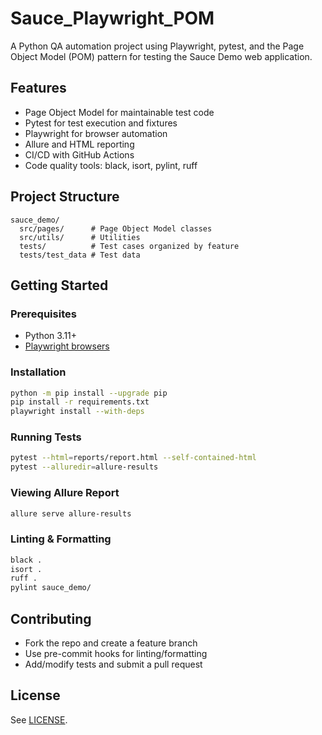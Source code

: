 # Sauce_Playwright_POM

A Python QA automation project using Playwright, pytest, and the Page Object Model (POM) pattern for testing the Sauce Demo web application.

## Features
- Page Object Model for maintainable test code
- Pytest for test execution and fixtures
- Playwright for browser automation
- Allure and HTML reporting
- CI/CD with GitHub Actions
- Code quality tools: black, isort, pylint, ruff

## Project Structure
```
sauce_demo/
  src/pages/      # Page Object Model classes
  src/utils/      # Utilities
  tests/          # Test cases organized by feature
  tests/test_data # Test data
```

## Getting Started

### Prerequisites
- Python 3.11+
- [Playwright browsers](https://playwright.dev/python/docs/browsers)

### Installation
```bash
python -m pip install --upgrade pip
pip install -r requirements.txt
playwright install --with-deps
```

### Running Tests
```bash
pytest --html=reports/report.html --self-contained-html
pytest --alluredir=allure-results
```

### Viewing Allure Report
```bash
allure serve allure-results
```

### Linting & Formatting
```bash
black .
isort .
ruff .
pylint sauce_demo/
```

## Contributing
- Fork the repo and create a feature branch
- Use pre-commit hooks for linting/formatting
- Add/modify tests and submit a pull request

## License
See [LICENSE](LICENSE). 